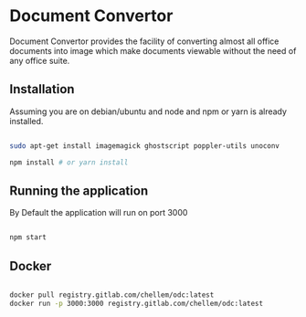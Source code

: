 Document Convertor
==================

Document Convertor provides the facility of converting almost all office documents into image which make documents viewable without the need of any office suite.

Installation
------------

Assuming you are on debian/ubuntu and node and npm or yarn is already installed.

``` bash

sudo apt-get install imagemagick ghostscript poppler-utils unoconv

npm install # or yarn install

```


Running the application
-------

By Default the application will run on port 3000

``` bash

npm start

```


Docker
------

``` bash

docker pull registry.gitlab.com/chellem/odc:latest
docker run -p 3000:3000 registry.gitlab.com/chellem/odc:latest

```
